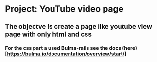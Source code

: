 # Project: YouTube video page

## The objectve is create a page like youtube view page with only html and css

### For the css part a used Bulma-rails see the docs (here)[https://bulma.io/documentation/overview/start/]